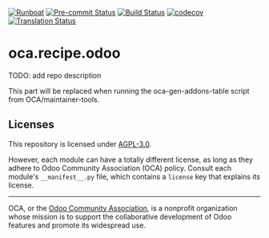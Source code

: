 
[![Runboat](https://img.shields.io/badge/runboat-Try%20me-875A7B.png)](https://runboat.odoo-community.org/builds?repo=OCA/oca.recipe.odoo&target_branch=17.0)
[![Pre-commit Status](https://github.com/OCA/oca.recipe.odoo/actions/workflows/pre-commit.yml/badge.svg?branch=17.0)](https://github.com/OCA/oca.recipe.odoo/actions/workflows/pre-commit.yml?query=branch%3A17.0)
[![Build Status](https://github.com/OCA/oca.recipe.odoo/actions/workflows/test.yml/badge.svg?branch=17.0)](https://github.com/OCA/oca.recipe.odoo/actions/workflows/test.yml?query=branch%3A17.0)
[![codecov](https://codecov.io/gh/OCA/oca.recipe.odoo/branch/17.0/graph/badge.svg)](https://codecov.io/gh/OCA/oca.recipe.odoo)
[![Translation Status](https://translation.odoo-community.org/widgets/oca.recipe.odoo-17-0/-/svg-badge.svg)](https://translation.odoo-community.org/engage/oca.recipe.odoo-17-0/?utm_source=widget)

<!-- /!\ do not modify above this line -->

# oca.recipe.odoo

TODO: add repo description

<!-- /!\ do not modify below this line -->

<!-- prettier-ignore-start -->

[//]: # (addons)

This part will be replaced when running the oca-gen-addons-table script from OCA/maintainer-tools.

[//]: # (end addons)

<!-- prettier-ignore-end -->

## Licenses

This repository is licensed under [AGPL-3.0](LICENSE).

However, each module can have a totally different license, as long as they adhere to Odoo Community Association (OCA)
policy. Consult each module's `__manifest__.py` file, which contains a `license` key
that explains its license.

----
OCA, or the [Odoo Community Association](http://odoo-community.org/), is a nonprofit
organization whose mission is to support the collaborative development of Odoo features
and promote its widespread use.
